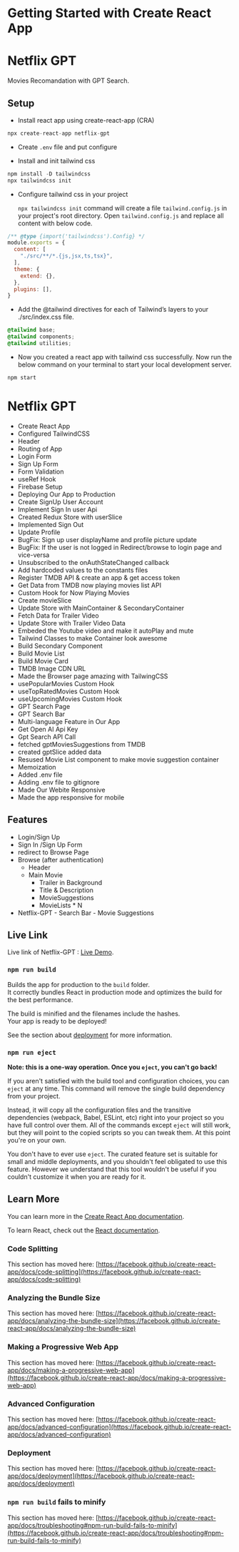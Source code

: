 # Getting Started with Create React App


# Netflix GPT

Movies Recomandation with GPT Search.

## Setup

- Install react app using create-react-app (CRA)

```js
npx create-react-app netflix-gpt
```

- Create `.env` file and put configure


- Install and init tailwind css

```js
npm install -D tailwindcss
npx tailwindcss init
```

- Configure tailwind css in your project

  `npx tailwindcss init` command will create a file `tailwind.config.js` in your project's root directory.
  Open `tailwind.config.js` and replace all content with below code.

```js
/** @type {import('tailwindcss').Config} */
module.exports = {
  content: [
    "./src/**/*.{js,jsx,ts,tsx}",
  ],
  theme: {
    extend: {},
  },
  plugins: [],
}
```

- Add the @tailwind directives for each of Tailwind’s layers to your ./src/index.css file.

```css
@tailwind base;
@tailwind components;
@tailwind utilities;
```

- Now you created a react app with tailwind css successfully. Now run the below command on your terminal to start your local development server.

```js
npm start
```


# Netflix GPT

- Create React App
- Configured TailwindCSS
- Header
- Routing of App
- Login Form
- Sign Up Form
- Form Validation
- useRef Hook
- Firebase Setup
- Deploying Our App to Production
- Create SignUp User Account
- Implement Sign In user Api
- Created Redux Store with userSlice
- Implemented Sign Out
- Update Profile
- BugFix: Sign up user displayName and profile picture update
- BugFix: If the user is not logged in Redirect/browse to login page and vice-versa
- Unsubscribed to the onAuthStateChanged callback
- Add hardcoded values to the constants files
- Register TMDB API & create an app  & get access token
- Get Data from TMDB now playing movies list API
- Custom Hook for Now Playing Movies
- Create movieSlice
- Update Store with MainContainer & SecondaryContainer
- Fetch Data for Trailer Video
- Update Store with Trailer Video Data
- Embeded the Youtube video and make it autoPlay and mute
- Tailwind Classes to make Container look awesome
- Build Secondary Component
- Build Movie List
- Build Movie Card
- TMDB Image CDN URL
- Made the Browser page amazing with TailwingCSS
- usePopularMovies Custom Hook
- useTopRatedMovies Custom Hook
- useUpcomingMovies Custom Hook
- GPT Search Page
- GPT Search Bar
- Multi-language Feature in Our App
- Get Open AI Api Key
- Gpt Search API Call
- fetched gptMoviesSuggestions from TMDB
- created gptSlice added data
- Resused Movie List component to make movie suggestion container
- Memoization
- Added .env file
- Adding .env file to gitignore
- Made Our Webite Responsive
- Made the app responsive for mobile




## Features

- Login/Sign Up
 - Sign In /Sign Up Form
  - redirect to Browse Page
- Browse (after authentication)
  - Header
  - Main Movie
    - Trailer in Background
    - Title & Description
    - MovieSuggestions
    - MovieLists * N
- Netflix-GPT
        - Search Bar
        - Movie Suggestions



## Live Link
Live link of Netflix-GPT : [Live Demo](https://github.com/facebook/create-react-app).


### `npm run build`

Builds the app for production to the `build` folder.\
It correctly bundles React in production mode and optimizes the build for the best performance.

The build is minified and the filenames include the hashes.\
Your app is ready to be deployed!

See the section about [deployment](https://facebook.github.io/create-react-app/docs/deployment) for more information.

### `npm run eject`

**Note: this is a one-way operation. Once you `eject`, you can't go back!**

If you aren't satisfied with the build tool and configuration choices, you can `eject` at any time. This command will remove the single build dependency from your project.

Instead, it will copy all the configuration files and the transitive dependencies (webpack, Babel, ESLint, etc) right into your project so you have full control over them. All of the commands except `eject` will still work, but they will point to the copied scripts so you can tweak them. At this point you're on your own.

You don't have to ever use `eject`. The curated feature set is suitable for small and middle deployments, and you shouldn't feel obligated to use this feature. However we understand that this tool wouldn't be useful if you couldn't customize it when you are ready for it.

## Learn More

You can learn more in the [Create React App documentation](https://facebook.github.io/create-react-app/docs/getting-started).

To learn React, check out the [React documentation](https://reactjs.org/).

### Code Splitting

This section has moved here: [https://facebook.github.io/create-react-app/docs/code-splitting](https://facebook.github.io/create-react-app/docs/code-splitting)

### Analyzing the Bundle Size

This section has moved here: [https://facebook.github.io/create-react-app/docs/analyzing-the-bundle-size](https://facebook.github.io/create-react-app/docs/analyzing-the-bundle-size)

### Making a Progressive Web App

This section has moved here: [https://facebook.github.io/create-react-app/docs/making-a-progressive-web-app](https://facebook.github.io/create-react-app/docs/making-a-progressive-web-app)

### Advanced Configuration

This section has moved here: [https://facebook.github.io/create-react-app/docs/advanced-configuration](https://facebook.github.io/create-react-app/docs/advanced-configuration)

### Deployment

This section has moved here: [https://facebook.github.io/create-react-app/docs/deployment](https://facebook.github.io/create-react-app/docs/deployment)

### `npm run build` fails to minify

This section has moved here: [https://facebook.github.io/create-react-app/docs/troubleshooting#npm-run-build-fails-to-minify](https://facebook.github.io/create-react-app/docs/troubleshooting#npm-run-build-fails-to-minify)
